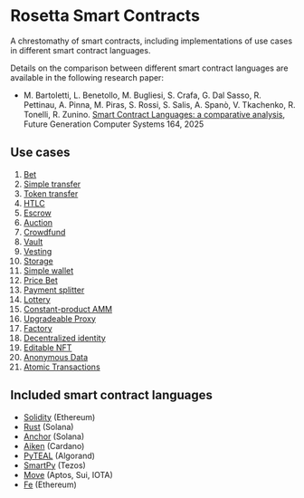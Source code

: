 # Rosetta Smart Contracts

A chrestomathy of smart contracts, including implementations of use cases in different smart contract languages.

Details on the comparison between different smart contract languages are available in the following research paper:
- M. Bartoletti, L. Benetollo, M. Bugliesi, S. Crafa, G. Dal Sasso, R. Pettinau, A. Pinna, M. Piras, S. Rossi, S. Salis, A. Spanò, V. Tkachenko, R. Tonelli, R. Zunino. [Smart Contract Languages: a comparative analysis](https://arxiv.org/abs/2404.04129), Future Generation Computer Systems 164, 2025

## Use cases
1. [Bet](contracts/bet)
1. [Simple transfer](contracts/simple_transfer)
1. [Token transfer](contracts/token_transfer)
1. [HTLC](contracts/htlc)
1. [Escrow](contracts/escrow)
1. [Auction](contracts/auction)
1. [Crowdfund](contracts/crowdfund)
1. [Vault](contracts/vault)
1. [Vesting](contracts/vesting)
1. [Storage](contracts/storage)
1. [Simple wallet](contracts/simple_wallet)
1. [Price Bet](contracts/pricebet)
1. [Payment splitter](contracts/payment_splitter)
1. [Lottery](contracts/lottery)
1. [Constant-product AMM](contracts/constant-product-amm)
1. [Upgradeable Proxy](contracts/upgradeableProxy)
1. [Factory](contracts/factory)
1. [Decentralized identity](contracts/decentralized_identity)
1. [Editable NFT](contracts/editableNFT)
1. [Anonymous Data](contracts/anonymous_data)
1. [Atomic Transactions](contracts/atomic_transactions)

## Included smart contract languages
- [Solidity](https://soliditylang.org/) (Ethereum)
- [Rust](https://solana.com/docs/programs/lang-rust) (Solana)
- [Anchor](https://www.anchor-lang.com/) (Solana)
- [Aiken](https://aiken-lang.org/) (Cardano)
- [PyTEAL](https://pyteal.readthedocs.io/en/stable/) (Algorand)
- [SmartPy](https://smartpy.io/) (Tezos)
- [Move](https://move-language.github.io/move/) (Aptos, Sui, IOTA)
- [Fe](https://fe-lang.org/) (Ethereum)
